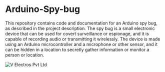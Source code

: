 # Arduino-Spy-bug
This repository contains code and documentation for an Arduino spy bug, as described in the project description. 
The spy bug is a small electronic device that can be used for covert surveillance or espionage, 
and it is capable of recording audio or transmitting it wirelessly. The device is made using an Arduino microcontroller and 
a microphone or other sensor, and it can be hidden in a location to secretly gather information or monitor a person or location.


![V Electros Pvt Ltd](https://user-images.githubusercontent.com/109905492/209977250-432c300c-ebc7-485f-a809-15e6d83a1e99.jpg)
